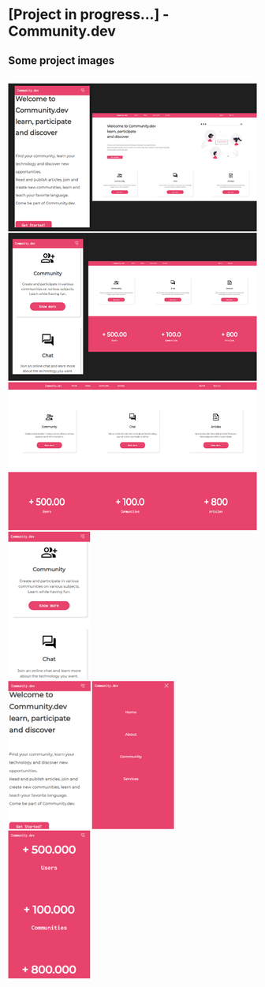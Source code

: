 <h1> [Project in progress...] - Community.dev </h1>

<h2> Some project images </h2>

<br>

<img src='./assets/imagesREADME/all-homepage.png' style='height: 300px'>
<img src='./assets/imagesREADME/cards-number-responsive.png' style='height: 300px'>
<img src='./assets/imagesREADME/cards-numbers.png' style='height: 300px'>
<img src='./assets/imagesREADME/communities.png' style='height: 300px'>

<div>
    <img src='./assets/imagesREADME/home-responsive.png' style='height: 300px'>
    <img src='./assets/imagesREADME/menu-expanded.png' style='height: 300px'>
    <img src='./assets/imagesREADME/numbers-responsive.png' style='height: 300px'>
</div>